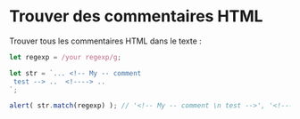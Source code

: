 # Trouver des commentaires HTML

Trouver tous les commentaires HTML dans le texte :

```js
let regexp = /your regexp/g;

let str = `... <!-- My -- comment
 test --> ..  <!----> .. 
`;

alert( str.match(regexp) ); // '<!-- My -- comment \n test -->', '<!---->'
```
